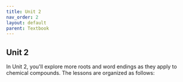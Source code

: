 ```yaml
---
title: Unit 2
nav_order: 2
layout: default
parent: Textbook
---
```


## Unit 2

In Unit 2, you'll explore more roots and word endings as they apply to chemical compounds. The lessons are organized as follows:

<!-- - Suffixes
- Numbers
- Chemical Names
- Ancient Chemistry
- Periodic Table
- Project -->

